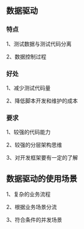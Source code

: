 ## 数据驱动

### 特点

1、测试数据与测试代码分离

2、数据控制过程

### 好处

1、减少测试代码量

2、降低脚本开发和维护的成本

### 要求

1、较强的代码能力

2、较强的分层架构思维

3、对开发框架要有一定的了解

## 数据驱动的使用场景

1、复杂的业务流程

2、根据业务场景分流

3、符合条件的并发场景